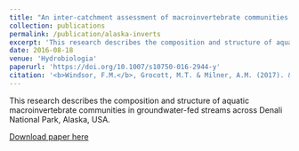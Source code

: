 ```yaml
---
title: "An inter-catchment assessment of macroinvertebrate communities across groundwater-fed streams within Denali National Park, interior Alaska"
collection: publications
permalink: /publication/alaska-inverts
excerpt: 'This research describes the composition and structure of aquatic macroinvertebrate communities in groundwater-fed streams across Denali National Park, Alaska, USA.'
date: 2016-08-18
venue: 'Hydrobiologia'
paperurl: 'https://doi.org/10.1007/s10750-016-2944-y'
citation: '<b>Windsor, F.M.</b>, Grocott, M.T. & Milner, A.M. (2017). &quot;An inter-catchment assessment of macroinvertebrate communities across groundwater-fed streams within Denali National Park, interior Alaska.&quot; <i>Hydrobiologia</i>. 785, 373-384.'
---
```

This research describes the composition and structure of aquatic macroinvertebrate communities in groundwater-fed streams across Denali National Park, Alaska, USA. 

[Download paper here](https://doi.org/10.1007/s10750-016-2944-y)
